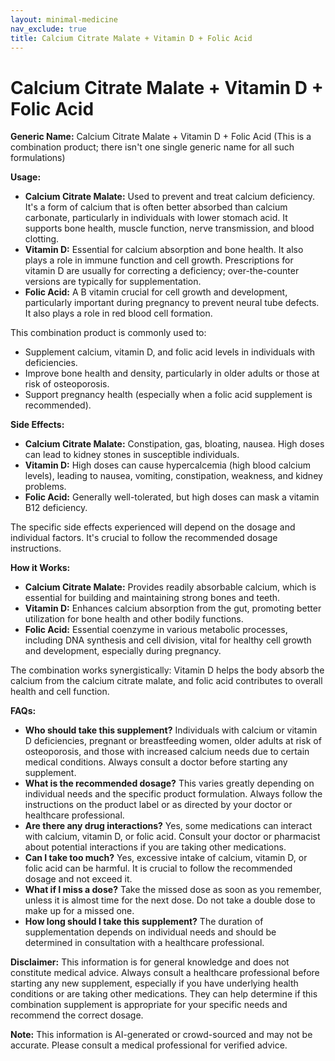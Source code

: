 ```yaml
---
layout: minimal-medicine
nav_exclude: true
title: Calcium Citrate Malate + Vitamin D + Folic Acid
---
```


# Calcium Citrate Malate + Vitamin D + Folic Acid

**Generic Name:** Calcium Citrate Malate + Vitamin D + Folic Acid (This is a combination product; there isn't one single generic name for all such formulations)

**Usage:**

* **Calcium Citrate Malate:**  Used to prevent and treat calcium deficiency.  It's a form of calcium that is often better absorbed than calcium carbonate, particularly in individuals with lower stomach acid.  It supports bone health, muscle function, nerve transmission, and blood clotting.
* **Vitamin D:** Essential for calcium absorption and bone health.  It also plays a role in immune function and cell growth.  Prescriptions for vitamin D are usually for correcting a deficiency; over-the-counter versions are typically for supplementation.
* **Folic Acid:** A B vitamin crucial for cell growth and development, particularly important during pregnancy to prevent neural tube defects. It also plays a role in red blood cell formation.

This combination product is commonly used to:

* Supplement calcium, vitamin D, and folic acid levels in individuals with deficiencies.
* Improve bone health and density, particularly in older adults or those at risk of osteoporosis.
* Support pregnancy health (especially when a folic acid supplement is recommended).


**Side Effects:**

* **Calcium Citrate Malate:** Constipation, gas, bloating, nausea.  High doses can lead to kidney stones in susceptible individuals.
* **Vitamin D:**  High doses can cause hypercalcemia (high blood calcium levels), leading to nausea, vomiting, constipation, weakness, and kidney problems.
* **Folic Acid:** Generally well-tolerated, but high doses can mask a vitamin B12 deficiency.


The specific side effects experienced will depend on the dosage and individual factors.  It's crucial to follow the recommended dosage instructions.


**How it Works:**

* **Calcium Citrate Malate:**  Provides readily absorbable calcium, which is essential for building and maintaining strong bones and teeth.
* **Vitamin D:** Enhances calcium absorption from the gut, promoting better utilization for bone health and other bodily functions.
* **Folic Acid:**  Essential coenzyme in various metabolic processes, including DNA synthesis and cell division, vital for healthy cell growth and development, especially during pregnancy.


The combination works synergistically: Vitamin D helps the body absorb the calcium from the calcium citrate malate, and folic acid contributes to overall health and cell function.


**FAQs:**

* **Who should take this supplement?** Individuals with calcium or vitamin D deficiencies, pregnant or breastfeeding women, older adults at risk of osteoporosis, and those with increased calcium needs due to certain medical conditions.  Always consult a doctor before starting any supplement.
* **What is the recommended dosage?**  This varies greatly depending on individual needs and the specific product formulation.  Always follow the instructions on the product label or as directed by your doctor or healthcare professional.
* **Are there any drug interactions?** Yes, some medications can interact with calcium, vitamin D, or folic acid. Consult your doctor or pharmacist about potential interactions if you are taking other medications.
* **Can I take too much?** Yes, excessive intake of calcium, vitamin D, or folic acid can be harmful.  It is crucial to follow the recommended dosage and not exceed it.
* **What if I miss a dose?** Take the missed dose as soon as you remember, unless it is almost time for the next dose. Do not take a double dose to make up for a missed one.
* **How long should I take this supplement?**  The duration of supplementation depends on individual needs and should be determined in consultation with a healthcare professional.


**Disclaimer:** This information is for general knowledge and does not constitute medical advice.  Always consult a healthcare professional before starting any new supplement, especially if you have underlying health conditions or are taking other medications.  They can help determine if this combination supplement is appropriate for your specific needs and recommend the correct dosage.


**Note:** This information is AI-generated or crowd-sourced and may not be accurate. Please consult a medical professional for verified advice.